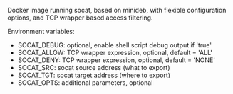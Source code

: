 Docker image running socat, based on minideb, with flexible configuration options, and TCP wrapper based access filtering.

Environment variables:
* SOCAT_DEBUG: optional, enable shell script debug output if 'true'
* SOCAT_ALLOW: TCP wrapper expression, optional, default = 'ALL'
* SOCAT_DENY: TCP wrapper expression, optional, default = 'NONE'
* SOCAT_SRC: socat source address (what to export)
* SOCAT_TGT: socat target address (where to export)
* SOCAT_OPTS: additional parameters, optional
